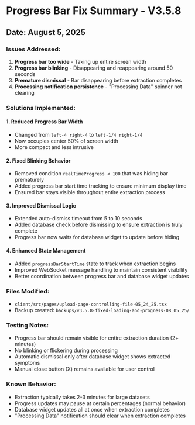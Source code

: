 # Progress Bar Fix Summary - V3.5.8
## Date: August 5, 2025

### Issues Addressed:
1. **Progress bar too wide** - Taking up entire screen width
2. **Progress bar blinking** - Disappearing and reappearing around 50 seconds
3. **Premature dismissal** - Bar disappearing before extraction completes
4. **Processing notification persistence** - "Processing Data" spinner not clearing

### Solutions Implemented:

#### 1. Reduced Progress Bar Width
- Changed from `left-4 right-4` to `left-1/4 right-1/4`
- Now occupies center 50% of screen width
- More compact and less intrusive

#### 2. Fixed Blinking Behavior
- Removed condition `realTimeProgress < 100` that was hiding bar prematurely
- Added progress bar start time tracking to ensure minimum display time
- Ensured bar stays visible throughout entire extraction process

#### 3. Improved Dismissal Logic
- Extended auto-dismiss timeout from 5 to 10 seconds
- Added database check before dismissing to ensure extraction is truly complete
- Progress bar now waits for database widget to update before hiding

#### 4. Enhanced State Management
- Added `progressBarStartTime` state to track when extraction begins
- Improved WebSocket message handling to maintain consistent visibility
- Better coordination between progress bar and database widget updates

### Files Modified:
- `client/src/pages/upload-page-controlling-file-05_24_25.tsx`
- Backup created: `backups/v3.5.8-fixed-loading-and-progress-08_05_25/`

### Testing Notes:
- Progress bar should remain visible for entire extraction duration (2+ minutes)
- No blinking or flickering during processing
- Automatic dismissal only after database widget shows extracted symptoms
- Manual close button (X) remains available for user control

### Known Behavior:
- Extraction typically takes 2-3 minutes for large datasets
- Progress updates may pause at certain percentages (normal behavior)
- Database widget updates all at once when extraction completes
- "Processing Data" notification should clear when extraction completes